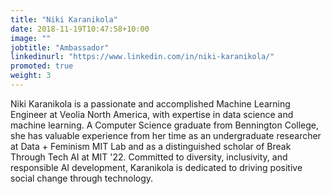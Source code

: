 ```yaml
---
title: "Niki Karanikola"
date: 2018-11-19T10:47:58+10:00
image: ""
jobtitle: "Ambassador"
linkedinurl: "https://www.linkedin.com/in/niki-karanikola/"
promoted: true
weight: 3
---
```


Niki Karanikola is a passionate and accomplished Machine Learning Engineer at Veolia North America, with expertise in data science and machine learning. A Computer Science graduate from Bennington College, she has valuable experience from her time as an undergraduate researcher at Data + Feminism MIT Lab and as a distinguished scholar of Break Through Tech AI at MIT '22. Committed to diversity, inclusivity, and responsible AI development, Karanikola is dedicated to driving positive social change through technology.
